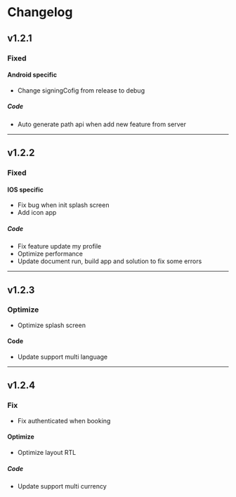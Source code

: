 # Changelog

## v1.2.1

### Fixed

#### Android specific
- Change signingCofig from release to debug

##### Code
- Auto generate path api when add new feature from server

----------------------------------------------------------------
## v1.2.2

### Fixed

#### IOS specific
- Fix bug when init splash screen
- Add icon app

##### Code
- Fix feature update my profile
- Optimize performance
- Update document run, build app and solution to fix some errors

----------------------------------------------------------------
## v1.2.3

### Optimize
- Optimize splash screen

#### Code
- Update support multi language

----------------------------------------------------------------
## v1.2.4

### Fix
- Fix authenticated when booking

#### Optimize
- Optimize layout RTL

##### Code
- Update support multi currency